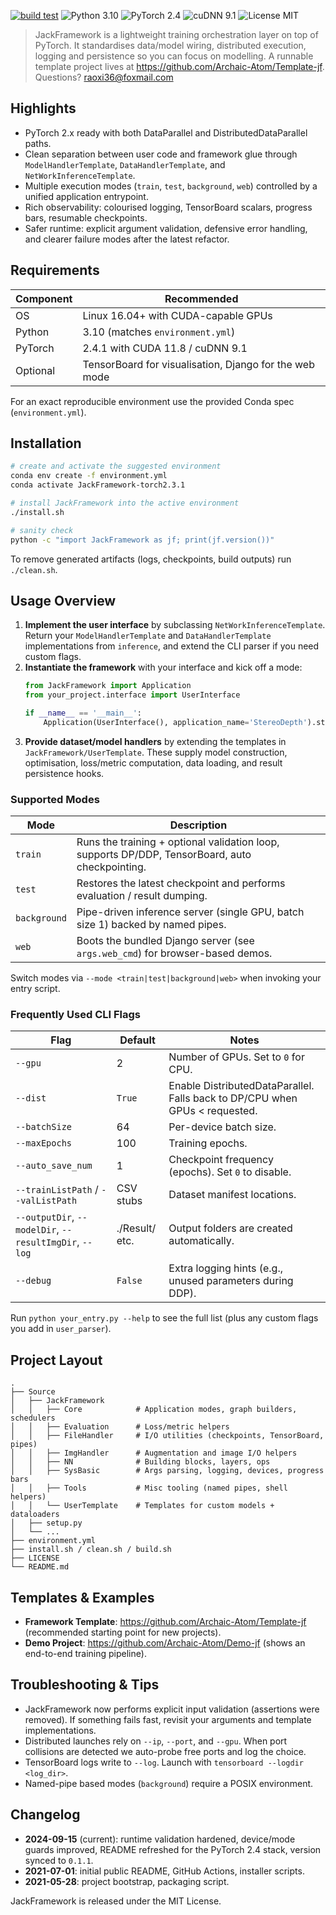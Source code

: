 [![build test](https://github.com/Archaic-Atom/JackFramework/actions/workflows/build%20test.yml/badge.svg?event=push)](https://github.com/Archaic-Atom/JackFramework/actions/workflows/build%20test.yml)
![Python 3.10](https://img.shields.io/badge/python-3.10-green.svg?style=plastic)
![PyTorch 2.4](https://img.shields.io/badge/PyTorch-2.4-orange.svg?style=plastic)
![cuDNN 9.1](https://img.shields.io/badge/cuDNN-9.1-blue.svg?style=plastic)
![License MIT](https://img.shields.io/badge/license-MIT-green.svg?style=plastic)

> JackFramework is a lightweight training orchestration layer on top of PyTorch. It standardises data/model wiring, distributed execution, logging and persistence so you can focus on modelling. A runnable template project lives at https://github.com/Archaic-Atom/Template-jf. Questions? raoxi36@foxmail.com

## Highlights
- PyTorch 2.x ready with both DataParallel and DistributedDataParallel paths.
- Clean separation between user code and framework glue through `ModelHandlerTemplate`, `DataHandlerTemplate`, and `NetWorkInferenceTemplate`.
- Multiple execution modes (`train`, `test`, `background`, `web`) controlled by a unified application entrypoint.
- Rich observability: colourised logging, TensorBoard scalars, progress bars, resumable checkpoints.
- Safer runtime: explicit argument validation, defensive error handling, and clearer failure modes after the latest refactor.

## Requirements
| Component | Recommended |
|-----------|-------------|
| OS        | Linux 16.04+ with CUDA-capable GPUs |
| Python    | 3.10 (matches `environment.yml`) |
| PyTorch   | 2.4.1 with CUDA 11.8 / cuDNN 9.1 |
| Optional  | TensorBoard for visualisation, Django for the web mode |

For an exact reproducible environment use the provided Conda spec (`environment.yml`).

## Installation
```bash
# create and activate the suggested environment
conda env create -f environment.yml
conda activate JackFramework-torch2.3.1

# install JackFramework into the active environment
./install.sh

# sanity check
python -c "import JackFramework as jf; print(jf.version())"
```

To remove generated artifacts (logs, checkpoints, build outputs) run `./clean.sh`.

## Usage Overview
1. **Implement the user interface** by subclassing `NetWorkInferenceTemplate`. Return your `ModelHandlerTemplate` and `DataHandlerTemplate` implementations from `inference`, and extend the CLI parser if you need custom flags.
2. **Instantiate the framework** with your interface and kick off a mode:
    ```python
    from JackFramework import Application
    from your_project.interface import UserInterface

    if __name__ == '__main__':
        Application(UserInterface(), application_name='StereoDepth').start()
    ```
3. **Provide dataset/model handlers** by extending the templates in `JackFramework/UserTemplate`. These supply model construction, optimisation, loss/metric computation, data loading, and result persistence hooks.

### Supported Modes
| Mode | Description |
| ---- | ----------- |
| `train` | Runs the training + optional validation loop, supports DP/DDP, TensorBoard, auto checkpointing. |
| `test` | Restores the latest checkpoint and performs evaluation / result dumping. |
| `background` | Pipe-driven inference server (single GPU, batch size 1) backed by named pipes. |
| `web` | Boots the bundled Django server (see `args.web_cmd`) for browser-based demos. |

Switch modes via `--mode <train|test|background|web>` when invoking your entry script.

### Frequently Used CLI Flags
| Flag | Default | Notes |
|------|---------|-------|
| `--gpu` | 2 | Number of GPUs. Set to `0` for CPU. |
| `--dist` | `True` | Enable DistributedDataParallel. Falls back to DP/CPU when GPUs < requested. |
| `--batchSize` | 64 | Per-device batch size. |
| `--maxEpochs` | 100 | Training epochs. |
| `--auto_save_num` | 1 | Checkpoint frequency (epochs). Set `0` to disable. |
| `--trainListPath` / `--valListPath` | CSV stubs | Dataset manifest locations. |
| `--outputDir`, `--modelDir`, `--resultImgDir`, `--log` | ./Result/ etc. | Output folders are created automatically. |
| `--debug` | `False` | Extra logging hints (e.g., unused parameters during DDP). |

Run `python your_entry.py --help` to see the full list (plus any custom flags you add in `user_parser`).

## Project Layout
```
.
├── Source
│   ├── JackFramework
│   │   ├── Core            # Application modes, graph builders, schedulers
│   │   ├── Evaluation      # Loss/metric helpers
│   │   ├── FileHandler     # I/O utilities (checkpoints, TensorBoard, pipes)
│   │   ├── ImgHandler      # Augmentation and image I/O helpers
│   │   ├── NN              # Building blocks, layers, ops
│   │   ├── SysBasic        # Args parsing, logging, devices, progress bars
│   │   ├── Tools           # Misc tooling (named pipes, shell helpers)
│   │   └── UserTemplate    # Templates for custom models + dataloaders
│   ├── setup.py
│   └── ...
├── environment.yml
├── install.sh / clean.sh / build.sh
├── LICENSE
└── README.md
```

## Templates & Examples
- **Framework Template**: https://github.com/Archaic-Atom/Template-jf (recommended starting point for new projects).
- **Demo Project**: https://github.com/Archaic-Atom/Demo-jf (shows an end-to-end training pipeline).

## Troubleshooting & Tips
- JackFramework now performs explicit input validation (assertions were removed). If something fails fast, revisit your arguments and template implementations.
- Distributed launches rely on `--ip`, `--port`, and `--gpu`. When port collisions are detected we auto-probe free ports and log the choice.
- TensorBoard logs write to `--log`. Launch with `tensorboard --logdir <log_dir>`.
- Named-pipe based modes (`background`) require a POSIX environment.

## Changelog
- **2024-09-15** (current): runtime validation hardened, device/mode guards improved, README refreshed for the PyTorch 2.4 stack, version synced to `0.1.1`.
- **2021-07-01**: initial public README, GitHub Actions, installer scripts.
- **2021-05-28**: project bootstrap, packaging script.

JackFramework is released under the MIT License.

